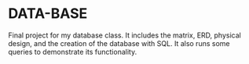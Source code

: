 # DATA-BASE

Final project for my database class. It includes the matrix, ERD, physical design, and the creation of the database with SQL. It also runs some queries to demonstrate its functionality.
